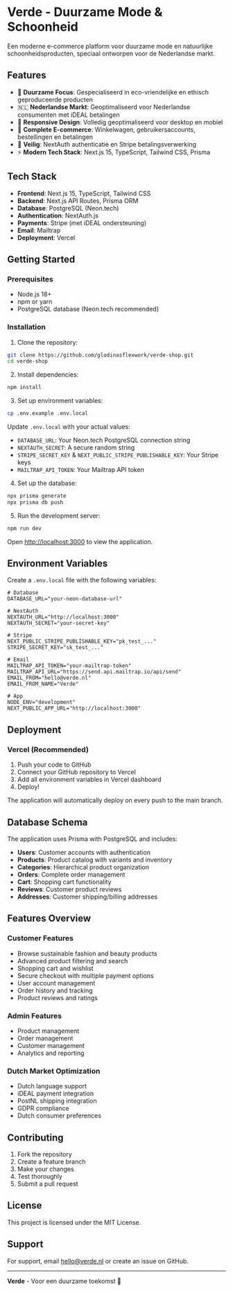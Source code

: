 # Verde - Duurzame Mode & Schoonheid

Een moderne e-commerce platform voor duurzame mode en natuurlijke schoonheidsproducten, speciaal ontworpen voor de Nederlandse markt.

## Features

- 🌱 **Duurzame Focus**: Gespecialiseerd in eco-vriendelijke en ethisch geproduceerde producten
- 🇳🇱 **Nederlandse Markt**: Geoptimaliseerd voor Nederlandse consumenten met iDEAL betalingen
- 📱 **Responsive Design**: Volledig geoptimaliseerd voor desktop en mobiel
- 🛒 **Complete E-commerce**: Winkelwagen, gebruikersaccounts, bestellingen en betalingen
- 🔐 **Veilig**: NextAuth authenticatie en Stripe betalingsverwerking
- ⚡ **Modern Tech Stack**: Next.js 15, TypeScript, Tailwind CSS, Prisma

## Tech Stack

- **Frontend**: Next.js 15, TypeScript, Tailwind CSS
- **Backend**: Next.js API Routes, Prisma ORM
- **Database**: PostgreSQL (Neon.tech)
- **Authentication**: NextAuth.js
- **Payments**: Stripe (met iDEAL ondersteuning)
- **Email**: Mailtrap
- **Deployment**: Vercel

## Getting Started

### Prerequisites

- Node.js 18+ 
- npm or yarn
- PostgreSQL database (Neon.tech recommended)

### Installation

1. Clone the repository:
```bash
git clone https://github.com/glodinasflexwork/verde-shop.git
cd verde-shop
```

2. Install dependencies:
```bash
npm install
```

3. Set up environment variables:
```bash
cp .env.example .env.local
```

Update `.env.local` with your actual values:
- `DATABASE_URL`: Your Neon.tech PostgreSQL connection string
- `NEXTAUTH_SECRET`: A secure random string
- `STRIPE_SECRET_KEY` & `NEXT_PUBLIC_STRIPE_PUBLISHABLE_KEY`: Your Stripe keys
- `MAILTRAP_API_TOKEN`: Your Mailtrap API token

4. Set up the database:
```bash
npx prisma generate
npx prisma db push
```

5. Run the development server:
```bash
npm run dev
```

Open [http://localhost:3000](http://localhost:3000) to view the application.

## Environment Variables

Create a `.env.local` file with the following variables:

```env
# Database
DATABASE_URL="your-neon-database-url"

# NextAuth
NEXTAUTH_URL="http://localhost:3000"
NEXTAUTH_SECRET="your-secret-key"

# Stripe
NEXT_PUBLIC_STRIPE_PUBLISHABLE_KEY="pk_test_..."
STRIPE_SECRET_KEY="sk_test_..."

# Email
MAILTRAP_API_TOKEN="your-mailtrap-token"
MAILTRAP_API_URL="https://send.api.mailtrap.io/api/send"
EMAIL_FROM="hello@verde.nl"
EMAIL_FROM_NAME="Verde"

# App
NODE_ENV="development"
NEXT_PUBLIC_APP_URL="http://localhost:3000"
```

## Deployment

### Vercel (Recommended)

1. Push your code to GitHub
2. Connect your GitHub repository to Vercel
3. Add all environment variables in Vercel dashboard
4. Deploy!

The application will automatically deploy on every push to the main branch.

## Database Schema

The application uses Prisma with PostgreSQL and includes:

- **Users**: Customer accounts with authentication
- **Products**: Product catalog with variants and inventory
- **Categories**: Hierarchical product organization
- **Orders**: Complete order management
- **Cart**: Shopping cart functionality
- **Reviews**: Customer product reviews
- **Addresses**: Customer shipping/billing addresses

## Features Overview

### Customer Features
- Browse sustainable fashion and beauty products
- Advanced product filtering and search
- Shopping cart and wishlist
- Secure checkout with multiple payment options
- User account management
- Order history and tracking
- Product reviews and ratings

### Admin Features
- Product management
- Order management
- Customer management
- Analytics and reporting

### Dutch Market Optimization
- Dutch language support
- iDEAL payment integration
- PostNL shipping integration
- GDPR compliance
- Dutch consumer preferences

## Contributing

1. Fork the repository
2. Create a feature branch
3. Make your changes
4. Test thoroughly
5. Submit a pull request

## License

This project is licensed under the MIT License.

## Support

For support, email hello@verde.nl or create an issue on GitHub.

---

**Verde** - Voor een duurzame toekomst 🌱

